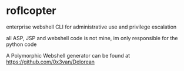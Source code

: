 # roflcopter
enterprise webshell CLI for administrative use and privilege escalation


all ASP, JSP and webshell code is not mine, im only responsible for the python code


A Polymorphic Webshell generator can be found at https://github.com/0x3van/Delorean



